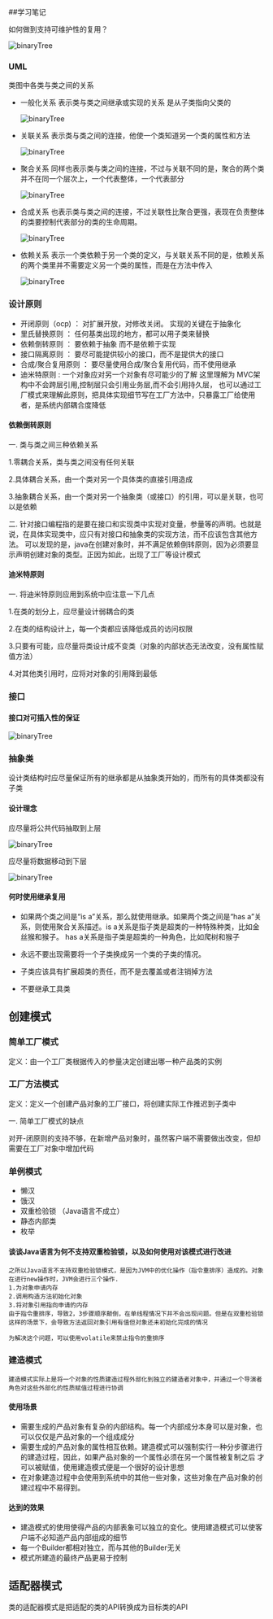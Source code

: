##学习笔记

如何做到支持可维护性的复用？

![binaryTree](../image/QQ图片20191114115117.png)

### UML

类图中各类与类之间的关系

- 一般化关系 表示类与类之间继承或实现的关系 是从子类指向父类的

     ![binaryTree](../image/QQ图片20191121143910.png)
     
- 关联关系 表示类与类之间的连接，他使一个类知道另一个类的属性和方法

    ![binaryTree](../image/QQ图片20191121162129.png)
    
- 聚合关系 同样也表示类与类之间的连接，不过与关联不同的是，聚合的两个类并不在同一个层次上，一个代表整体，一个代表部分
    
    ![binaryTree](../image/QQ图片20191122092140.png)
    
- 合成关系 也表示类与类之间的连接，不过关联性比聚合更强，表现在负责整体的类要控制代表部分的类的生命周期。

    ![binaryTree](../image/QQ图片20191122092738.png)
    
- 依赖关系 表示一个类依赖于另一个类的定义，与关联关系不同的是，依赖关系的两个类里并不需要定义另一个类的属性，而是在方法中传入

    ![binaryTree](../image/QQ图片20191122094103.png)

### 设计原则

- 开闭原则（ocp) ： 对扩展开放，对修改关闭。 实现的关键在于抽象化
- 里氏替换原则 ： 任何基类出现的地方，都可以用子类来替换
- 依赖倒转原则 ： 要依赖于抽象 而不是依赖于实现
- 接口隔离原则 ： 要尽可能提供较小的接口，而不是提供大的接口
- 合成/聚合复用原则 ： 要尽量使用合成/聚合复用代码，而不使用继承
- 迪米特原则 : 一个对象应对另一个对象有尽可能少的了解 这里理解为 MVC架构中不会跨层引用,控制层只会引用业务层,而不会引用持久层，
也可以通过工厂模式来理解此原则，把具体实现细节写在工厂方法中，只暴露工厂给使用者，是系统内部耦合度降低

#### 依赖倒转原则

 一. 类与类之间三种依赖关系
 
 1.零耦合关系，类与类之间没有任何关联
 
 2.具体耦合关系，由一个类对另一个具体类的直接引用造成
 
 3.抽象耦合关系，由一个类对另一个抽象类（或接口）的引用，可以是关联，也可以是依赖
 
 二. 针对接口编程指的是要在接口和实现类中实现对变量，参量等的声明。也就是说，在具体实现类中，应只有对接口和抽象类的实现方法，而不应该包含其他方法。
 可以发现的是，java在创建对象时，并不满足依赖倒转原则，因为必须要显示声明创建对象的类型。正因为如此，出现了工厂等设计模式


#### 迪米特原则

 一. 将迪米特原则应用到系统中应注意一下几点
 
 1.在类的划分上，应尽量设计弱耦合的类
 
 2.在类的结构设计上，每一个类都应该降低成员的访问权限
 
 3.只要有可能，应尽量将类设计成不变类（对象的内部状态无法改变，没有属性赋值方法）
 
 4.对其他类引用时，应将对对象的引用降到最低


### 接口

#### 接口对可插入性的保证

![binaryTree](../image/QQ图片20191120220526.png)

### 抽象类

设计类结构时应尽量保证所有的继承都是从抽象类开始的，而所有的具体类都没有子类

#### 设计理念
应尽量将公共代码抽取到上层

![binaryTree](../image/QQ图片20191120221637.png)

应尽量将数据移动到下层

![binaryTree](../image/QQ图片20191120221657.png)


#### 何时使用继承复用

- 如果两个类之间是“is a”关系，那么就使用继承。如果两个类之间是“has a”关系，则使用聚合关系描述。is a关系是指子类是超类的一种特殊种类，比如金丝猴和猴子。
has a关系是指子类是超类的一种角色，比如爬树和猴子

- 永远不要出现需要将一个子类换成另一个类的子类的情况。

- 子类应该具有扩展超类的责任，而不是去覆盖或者注销掉方法

- 不要继承工具类

## 创建模式

### 简单工厂模式

定义：由一个工厂类根据传入的参量决定创建出哪一种产品类的实例

### 工厂方法模式

定义：定义一个创建产品对象的工厂接口，将创建实际工作推迟到子类中

 一. 简单工厂模式的缺点

 对开-闭原则的支持不够，在新增产品对象时，虽然客户端不需要做出改变，但却需要在工厂对象中增加代码
 
 
### 单例模式

- 懒汉
- 饿汉
- 双重检验锁 （Java语言不成立）
- 静态内部类
- 枚举

#### 谈谈Java语言为何不支持双重检验锁，以及如何使用对该模式进行改进

    之所以Java语言不支持双重检验锁模式，是因为JVM中的优化操作（指令重排序）造成的。对象在进行new操作时，JVM会进行三个操作.
    1.为对象申请内存
    2.调用构造方法初始化对象
    3.将对象引用指向申请的内存
    由于指令重排序，导致2，3步骤顺序颠倒，在单线程情况下并不会出现问题。但是在双重检验锁这样的场景下，会导致方法返回对象引用有值但对象还未初始化完成的情况
 
    为解决这个问题，可以使用volatile来禁止指令的重排序

### 建造模式

    建造模式实际上是将一个对象的性质建造过程外部化到独立的建造者对象中，并通过一个导演者角色对这些外部化的性质赋值过程进行协调

#### 使用场景

- 需要生成的产品对象有复杂的内部结构。每一个内部成分本身可以是对象，也可以仅仅是产品对象的一个组成成分
- 需要生成的产品对象的属性相互依赖。建造模式可以强制实行一种分步骤进行的建造过程，因此，如果产品对象的一个属性必须在另一个属性被复制之后
才可以被赋值，使用建造模式便是一个很好的设计思想
- 在对象建造过程中会使用到系统中的其他一些对象，这些对象在产品对象的创建过程中不易得到。

#### 达到的效果

- 建造模式的使用使得产品的内部表象可以独立的变化。使用建造模式可以使客户端不必知道产品内部组成的细节
- 每一个Builder都相对独立，而与其他的Builder无关
- 模式所建造的最终产品更易于控制


## 适配器模式

类的适配器模式是把适配的类的API转换成为目标类的API













